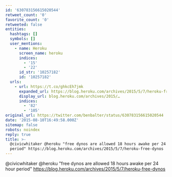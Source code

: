 ```yaml
---
id: '630783156615020544'
retweet_count: '0'
favorite_count: '0'
retweeted: false
entities:
  hashtags: []
  symbols: []
  user_mentions:
    - name: Heroku
      screen_name: heroku
      indices:
        - '15'
        - '22'
      id_str: '10257182'
      id: '10257182'
  urls:
    - url: https://t.co/ghkcEh7jmk
      expanded_url: https://blog.heroku.com/archives/2015/5/7/heroku-free-dynos
      display_url: blog.heroku.com/archives/2015/…
      indices:
        - '82'
        - '105'
original_url: https://twitter.com/benbalter/status/630783156615020544
date: '2015-08-10T16:49:58.000Z'
sitemap: false
robots: noindex
reply: true
title: >-
  @civicwhitaker @heroku "free dynos are allowed 18 hours awake per 24 hour
  period" https://blog.heroku.com/archives/2015/5/7/heroku-free-dynos
---
```


@civicwhitaker @heroku "free dynos are allowed 18 hours awake per 24 hour period" https://blog.heroku.com/archives/2015/5/7/heroku-free-dynos